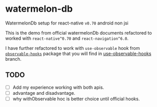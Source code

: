 # watermelon-db

WatermelonDb setup for react-native `v0.70` android non jsi

This is the demo from official watermelonDb documents refactored to worked with `react-native^0.70` and `react-navigation^6.0`.

I have further refactored to work with `use-observable` hook from [`observable-hooks`](https://observable-hooks.js.org/) package that you will find in [use-observable-hooks](https://github.com/pkrinesh/watermelon-db/tree/use-observable-hooks) branch.

## TODO
- [ ] Add my experience working with both apis.
- [ ] advantage and disadvantage.
- [ ] why withObservable hoc is better choice until official hooks.
